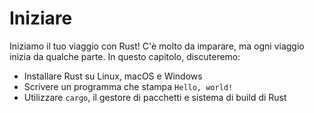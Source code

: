 # Iniziare

Iniziamo il tuo viaggio con Rust! C'è molto da imparare, ma ogni viaggio inizia
da qualche parte. In questo capitolo, discuteremo:

* Installare Rust su Linux, macOS e Windows
* Scrivere un programma che stampa `Hello, world!`
* Utilizzare `cargo`, il gestore di pacchetti e sistema di build di Rust
